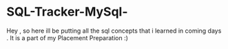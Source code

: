 # SQL-Tracker-MySql-
Hey , so here ill be putting all the sql concepts that i learned in coming days . It is a part of my Placement Preparation :)
